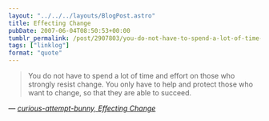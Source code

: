 ```yaml
---
layout: "../../../layouts/BlogPost.astro"
title: Effecting Change
pubDate: 2007-06-04T08:50:53+00:00
tumblr_permalink: /post/2907803/you-do-not-have-to-spend-a-lot-of-time-and-effort
tags: ["linklog"]
format: "quote"
---
```


> You do not have to spend a lot of time and effort on those who strongly resist change. You only have to help and protect those who want to change, so that they are able to succeed.

— <cite>[curious-attempt-bunny, _Effecting Change_](http://curious-attempt-bunny.blogspot.com/2007/03/effecting-change.html)</cite>
